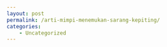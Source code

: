 ```yaml
---
layout: post
permalink: /arti-mimpi-menemukan-sarang-kepiting/
categories:
    - Uncategorized
---
```


